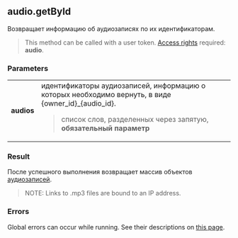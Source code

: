 ## audio.getById

Возвращает информацию об аудиозаписях по их идентификаторам.

> This method can be called with a user token. [Access rights](https://vk.com/dev/permissions) required: **audio**.

### Parameters

<table>
  <tr>
    <td>
      <b>audios</b>
    </td>
    <td>
      идентификаторы аудиозаписей, информацию о которых необходимо вернуть, в виде {owner_id}_{audio_id}.
      <blockquote>
        список слов, разделенных через запятую, <b>обязательный параметр</b>
      </blockquote>
    </td>
  </tr>
</table>

### Result

После успешного выполнения возвращает массив объектов [аудиозаписей](https://vk.com/dev/objects/audio).

> NOTE: Links to .mp3 files are bound to an IP address.

### Errors

Global errors can occur while running. See their descriptions on [this page](https://vk.com/dev/errors).
